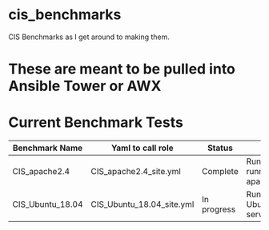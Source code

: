 # cis_benchmarks
CIS Benchmarks as I get around to making them.

# These are meant to be pulled into Ansible Tower or AWX

# Current Benchmark Tests

| Benchmark Name | Yaml to call role| Status | Notes |
| ---------------- | ---------------| --------- | ------------------------------ |
| CIS_apache2.4 | CIS_apache2.4_site.yml | Complete | Run against running apache host |
| CIS_Ubuntu_18.04 | CIS_Ubuntu_18.04_site.yml | In progress | Run against Ubuntu18.04 server |
